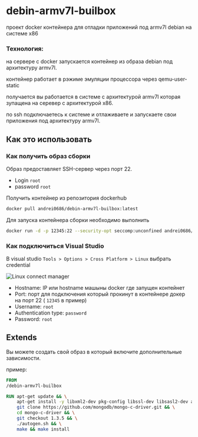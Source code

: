 # debin-armv7l-builbox
проект docker контейнера для отладки приложений под armv7l debian на системе x86

 ### Технология:
на сервере с docker запускается контейнер из образа debian под архитектуру armv7l.

контейнер работает в рэжиме эмуляции процессора через qemu-user-static

получается вы работается в системе с архитектурой armv7l которая зупащена на серевер с архитектурой x86.

по ssh подключаетесь к системе и отлаживаете и запускаете свои приложения под архитектуру armv7l.


## Как это использовать
 
 ### Как получить образ сборки

 Образ предоставляет SSH-сервер через порт 22.

* Login `root`
* password `root`

Получить контейнер из репозитория dockerhub
```sh
docker pull andrei0686/debin-armv7l-builbox:latest
 ```
 
 Для запуска контейнера сборки необходимо выполнить
 ```sh
 docker run -d -p 12345:22 --security-opt seccomp:unconfined andrei0686/debin-armv7l-builbox
 ```
 
 ### Как подключиться Visual Studio

В visual studio `Tools > Options > Cross Platform > Linux` выбрать credential

![Linux connect manager](https://msdnshared.blob.core.windows.net/media/2016/03/Connect-to-Linux-first-connection.png)

* Hostname: IP или hostname машыны docker где запущен контейнет   
* Port: порт для подключения который прокинут в контейнере докер на порт 22 ( `12345` в пример)
* Username: `root`
* Authentication type: `password`
* Password: `root`

## Extends

Вы можете создать свой образ в который включите дополнительные зависимости.

пример:

```Dockerfile
FROM 
/debin-armv7l-builbox

RUN apt-get update && \
    apt-get install -y libxml2-dev pkg-config libssl-dev libsasl2-dev automake autoconf libtool && \
    git clone https://github.com/mongodb/mongo-c-driver.git && \
    cd mongo-c-driver && \
    git checkout 1.3.5 && \
    ./autogen.sh && \
    make && make install
```
